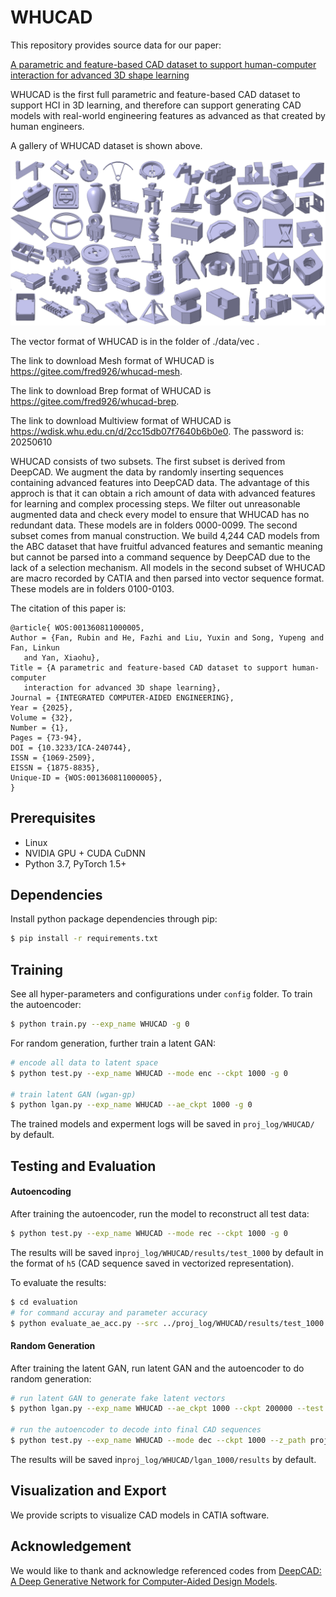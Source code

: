 # WHUCAD

This repository provides source data for our paper:

[A parametric and feature-based CAD dataset to support human-computer interaction for advanced 3D shape learning](https://journals.sagepub.com/doi/full/10.3233/ICA-240744)

WHUCAD is the first full parametric and feature-based CAD dataset to support HCI in 3D learning, and therefore can support generating CAD models with real-world engineering features as advanced as that created by human engineers.

A gallery of WHUCAD dataset is shown above.

![image](https://github.com/fazhihe/WHUCAD/blob/main/A%20gallery%20of%20WHUCAD.png)

The vector format of WHUCAD is in the folder of ./data/vec . 

The link to download Mesh format of WHUCAD is https://gitee.com/fred926/whucad-mesh. 

The link to download Brep format of WHUCAD is https://gitee.com/fred926/whucad-brep.

The link to download Multiview format of WHUCAD is https://wdisk.whu.edu.cn/d/2cc15db07f7640b6b0e0. The password is: 20250610

WHUCAD consists of two subsets. The first subset is derived from DeepCAD. We augment the data by randomly inserting sequences containing advanced features into DeepCAD data. The advantage of this approch is that it can obtain a rich amount of data with advanced features for learning and complex processing steps. We filter out unreasonable augmented data and check every model to ensure that WHUCAD has no redundant data. These models are in folders 0000-0099. The second subset comes from manual construction. We build 4,244 CAD models from the ABC dataset that have fruitful advanced features and semantic meaning but cannot be parsed into a command sequence by DeepCAD due to the lack of a selection mechanism. All models in the second subset of WHUCAD are macro recorded by CATIA and then parsed into vector sequence format. These models are in folders 0100-0103.

The citation of this paper is:

```
@article{ WOS:001360811000005,
Author = {Fan, Rubin and He, Fazhi and Liu, Yuxin and Song, Yupeng and Fan, Linkun
   and Yan, Xiaohu},
Title = {A parametric and feature-based CAD dataset to support human-computer
   interaction for advanced 3D shape learning},
Journal = {INTEGRATED COMPUTER-AIDED ENGINEERING},
Year = {2025},
Volume = {32},
Number = {1},
Pages = {73-94},
DOI = {10.3233/ICA-240744},
ISSN = {1069-2509},
EISSN = {1875-8835},
Unique-ID = {WOS:001360811000005},
}
```

## Prerequisites

- Linux
- NVIDIA GPU + CUDA CuDNN
- Python 3.7, PyTorch 1.5+

## Dependencies

Install python package dependencies through pip:

```bash
$ pip install -r requirements.txt
```

## Training

See all hyper-parameters and configurations under `config` folder. To train the autoencoder:

```bash
$ python train.py --exp_name WHUCAD -g 0
```

For random generation, further train a latent GAN:

```bash
# encode all data to latent space
$ python test.py --exp_name WHUCAD --mode enc --ckpt 1000 -g 0

# train latent GAN (wgan-gp)
$ python lgan.py --exp_name WHUCAD --ae_ckpt 1000 -g 0
```

The trained models and experment logs will be saved in `proj_log/WHUCAD/` by default.

## Testing and Evaluation

#### __Autoencoding__

  After training the autoencoder, run the model to reconstruct all test data:

```bash
$ python test.py --exp_name WHUCAD --mode rec --ckpt 1000 -g 0
```

The results will be saved in`proj_log/WHUCAD/results/test_1000` by default in the format of `h5` (CAD sequence saved in vectorized representation).

To evaluate the results:

```bash
$ cd evaluation
# for command accuray and parameter accuracy
$ python evaluate_ae_acc.py --src ../proj_log/WHUCAD/results/test_1000
```

#### __Random Generation__

  After training the latent GAN, run latent GAN and the autoencoder to do random generation:

```bash
# run latent GAN to generate fake latent vectors
$ python lgan.py --exp_name WHUCAD --ae_ckpt 1000 --ckpt 200000 --test --n_samples 9000 -g 0

# run the autoencoder to decode into final CAD sequences
$ python test.py --exp_name WHUCAD --mode dec --ckpt 1000 --z_path proj_log/WHUCAD/lgan_1000/results/fake_z_ckpt200000_num9000.h5 -g 0
```

The results will be saved in`proj_log/WHUCAD/lgan_1000/results` by default.

## Visualization and Export

We provide scripts to visualize CAD models in CATIA software.

## Acknowledgement

We would like to thank and acknowledge referenced codes from [DeepCAD: A Deep Generative Network for Computer-Aided Design Models](https://arxiv.org/abs/2105.09492).
